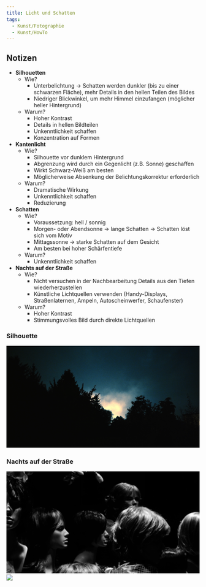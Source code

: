 ```yaml
---
title: Licht und Schatten
tags:
  - Kunst/Fotographie
  - Kunst/HowTo
---
```


## Notizen

- **Silhouetten**
	- Wie?
		- Unterbelichtung → Schatten werden dunkler (bis zu einer schwarzen Fläche), mehr Details in den hellen Teilen des Bildes
		- Niedriger Blickwinkel, um mehr Himmel einzufangen (möglicher heller Hintergrund)
	- Warum?
		- Hoher Kontrast
		- Details in hellen Bildteilen
		- Unkenntlichkeit schaffen
		- Konzentration auf Formen
- **Kantenlicht**
	- Wie?
		- Silhouette vor dunklem Hintergrund
		- Abgrenzung wird durch ein Gegenlicht (z.B. Sonne) geschaffen
		- Wirkt Schwarz-Weiß am besten
		- Möglicherweise Absenkung der Belichtungskorrektur erforderlich
	- Warum?
		- Dramatische Wirkung
		- Unkenntlichkeit schaffen
		- Reduzierung
- **Schatten**
	- Wie?
		- Voraussetzung: hell / sonnig
		- Morgen- oder Abendsonne → lange Schatten → Schatten löst sich vom Motiv
		- Mittagssonne → starke Schatten auf dem Gesicht
		- Am besten bei hoher Schärfentiefe
	- Warum?
		- Unkenntlichkeit schaffen
- **Nachts auf der Straße**
	- Wie?
		- Nicht versuchen in der Nachbearbeitung Details aus den Tiefen wiederherzustellen
		- Künstliche Lichtquellen verwenden (Handy-Displays, Straßenlaternen, Ampeln, Autoscheinwerfer, Schaufenster)
	- Warum?
		- Hoher Kontrast
		- Stimmungsvolles Bild durch direkte Lichtquellen

### Silhouette

![](./Bilder/kunst_photography_1_2024-02-05_15.02.29.png)

### Nachts auf der Straße

![](./Bilder/kunst_photography_1_2024-02-05_15.13.33.png)
![](./Bilder/reflexionen_2_1.29.3.png)